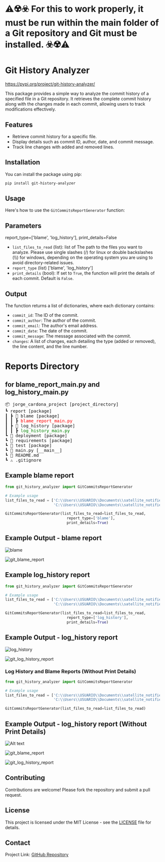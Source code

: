 # ⚠️☢️☣️ For this to work properly, it must be run within the main folder of a Git repository and Git must be installed. ☣️☢️⚠️
# Git History Analyzer

https://pypi.org/project/git-history-analyzer/

This package provides a simple way to analyze the commit history of a specified file in a Git repository. It retrieves the complete commit history along with the changes made in each commit, allowing users to track modifications effectively.

## Features

- Retrieve commit history for a specific file.
- Display details such as commit ID, author, date, and commit message.
- Track line changes with added and removed lines.

## Installation
You can install the package using pip:
```bash
pip install git-history-analyzer
```

## Usage

Here's how to use the `GitCommitsReportGenerator` function:

## Parameters

report_type=['blame', 'log_history'], print_details=False

- `list_files_to_read` (list): list of The path to the files you want to analyze. Please use single slashes (/) for linux or double backslashes (\\\\) for windows, depending on the operating system you are using to avoid directory-related issues.
- `report_type` (list) ['blame', 'log_history']
- `print_details` (bool): If set to `True`, the function will print the details of each commit. Default is `False`.

## Output

The function returns a list of dictionaries, where each dictionary contains:
- `commit_id`: The ID of the commit.
- `commit_author`: The author of the commit.
- `commit_email`: The author's email address.
- `commit_date`: The date of the commit.
- `commit_message`: The message associated with the commit.
- `changes`: A list of changes, each detailing the type (added or removed), the line content, and the line number.

# Reports Directory 
## for blame_report_main.py and log_history_main.py
<pre>
📦 jorge_cardona_project [project_directory]  
┗ report [package]  
┃ ┣ 📂 blame [package]  
┃ ┃ ┣ <span style="color: red;">blame_report_main.py</span>  
┃ ┣ 📂 log_history [package]  
┃ ┃ ┣ <span style="color: green;">log_history_main.py</span>  
┗ 📂 deployment [package]  
┗ 📂 requirements [package]  
┗ 📂 test [package]  
┗ 🐍 main.py [__main__]  
┗ 📜 README.md  
┗ ⚠️ .gitignore  
</pre>

## Example blame report
```python
from git_history_analyzer import GitCommitsReportGenerator

# Example usage
list_files_to_read = ['C:\\Users\\USUARIO\\Documents\\satellite_notifier\\main.py',
                      'C:\\Users\\USUARIO\\Documents\\satellite_notifier\\.github\workflows\\main.yml']

GitCommitsReportGenerator(list_files_to_read=list_files_to_read,
                            report_type=['blame'],
                            print_details=True)
```

## Example Output - blame report
![blame](https://raw.githubusercontent.com/JorgeCardona/git-history-analyzer/refs/heads/main/images/blame.png)

![git_blame_report](https://raw.githubusercontent.com/JorgeCardona/git-history-analyzer/refs/heads/main/images/git_blame_report.png)

## Example log_history report
```python
from git_history_analyzer import GitCommitsReportGenerator

# Example usage
list_files_to_read = ['C:\\Users\\USUARIO\\Documents\\satellite_notifier\\main.py',
                      'C:\\Users\\USUARIO\\Documents\\satellite_notifier\\.github\workflows\\main.yml']

GitCommitsReportGenerator(list_files_to_read=list_files_to_read,
                            report_type=['log_history'],
                            print_details=True)
```

## Example Output - log_history report
![log_history](https://raw.githubusercontent.com/JorgeCardona/git-history-analyzer/refs/heads/main/images/log_history.png)

![git_log_history_report](https://raw.githubusercontent.com/JorgeCardona/git-history-analyzer/refs/heads/main/images/git_log_history_report.png)

### Log History and Blame Reports (Without Print Details)
```python
from git_history_analyzer import GitCommitsReportGenerator

# Example usage
list_files_to_read = ['C:\\Users\\USUARIO\\Documents\\satellite_notifier\\main.py',
                      'C:\\Users\\USUARIO\\Documents\\satellite_notifier\\.github\workflows\\main.yml']

GitCommitsReportGenerator(list_files_to_read=list_files_to_read)
```

## Example Output - log_history report (Without Print Details)
![Alt text](https://raw.githubusercontent.com/JorgeCardona/git-history-analyzer/refs/heads/main/images/blame_log_history.png)

![git_blame_report](https://raw.githubusercontent.com/JorgeCardona/git-history-analyzer/refs/heads/main/images/git_blame_report.png)

![git_log_history_report](https://raw.githubusercontent.com/JorgeCardona/git-history-analyzer/refs/heads/main/images/git_log_history_report.png)

## Contributing

Contributions are welcome! Please fork the repository and submit a pull request.

## License

This project is licensed under the MIT License - see the [LICENSE](LICENSE) file for details.

## Contact

Project Link: [GitHub Repository](https://github.com/jorgecardona/git-history-analyzer)